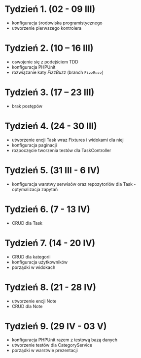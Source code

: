 # Tydzień 1. (02 - 09 III)
- konfiguracja środowiska programistycznego
- utworzenie pierwszego kontrolera

# Tydzień 2. (10 – 16 III)
- oswojenie się z podejściem TDD
- konfiguracja PHPUnit
- rozwiązanie katy *FizzBuzz* (branch `FizzBuzz`)

# Tydzień 3. (17 – 23 III)
- brak postępów

# Tydzień 4. (24 - 30 III)
 - utworzenie encji Task wraz Fixtures i widokami dla niej
 - konfiguracja paginacji
 - rozpoczęcie tworzenia testów dla TaskController
 
# Tydzień 5. (31 III - 6 IV)
 - konfiguracja warstwy serwisów oraz repozytoriów dla Task - optymalizacja zapytań
 
# Tydzień 6. (7 - 13 IV)
- CRUD dla Task

# Tydzień 7. (14 - 20 IV)
- CRUD dla kategorii
- konfiguracja użytkowników
- porządki w widokach

# Tydzień 8. (21 - 28 IV)
- utworzenie encji Note
- CRUD dla Note

# Tydzień 9. (29 IV - 03 V)
- konfiguracja PHPUnit razem z testową bazą danych
- utworzenie testów dla CategoryService
- porządki w warstwie prezentacji


